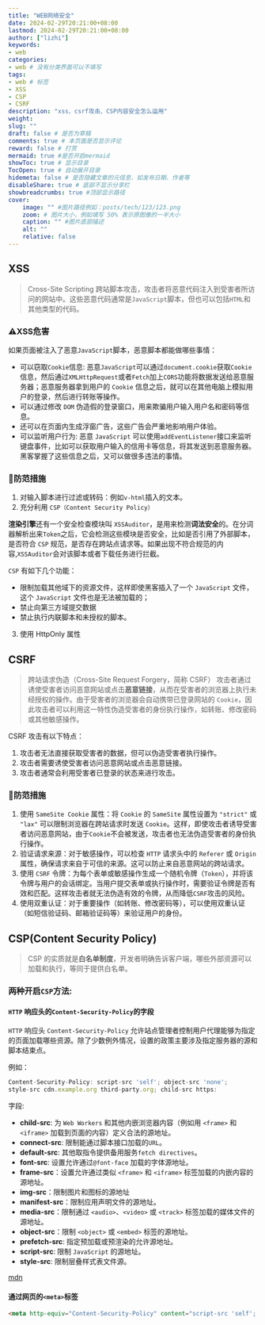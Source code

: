 ```yaml
---
title: "WEB网络安全"
date: 2024-02-29T20:21:00+08:00
lastmod: 2024-02-29T20:21:00+08:00
author: ["lizhi"]
keywords: 
- web
categories:
- web # 没有分类界面可以不填写
tags:
- web # 标签
- XSS
- CSP
- CSRF
description: "xss、csrf攻击、CSP内容安全怎么运用"
weight:
slug: ""
draft: false # 是否为草稿
comments: true # 本页面是否显示评论
reward: false # 打赏
mermaid: true #是否开启mermaid
showToc: true # 显示目录
TocOpen: true # 自动展开目录
hidemeta: false # 是否隐藏文章的元信息，如发布日期、作者等
disableShare: true # 底部不显示分享栏
showbreadcrumbs: true #顶部显示路径
cover:
    image: "" #图片路径例如：posts/tech/123/123.png
    zoom: # 图片大小，例如填写 50% 表示原图像的一半大小
    caption: "" #图片底部描述
    alt: ""
    relative: false
---
```


## XSS

> Cross-Site Scripting 跨站脚本攻击，攻击者将恶意代码注入到受害者所访问的网站中。这些恶意代码通常是`JavaScript`脚本，但也可以包括`HTML`和其他类型的代码。

### ⚠️XSS危害

如果页面被注入了恶意`JavaScript`脚本，恶意脚本都能做哪些事情：

- 可以窃取`Cookie`信息: 恶意`JavaScript`可以通过`document.cookie`获取`Cookie`信息，然后通过`XMLHttpRequest`或者`Fetch`加上`CORS`功能将数据发送给恶意服务器；恶意服务器拿到用户的 `Cookie` 信息之后，就可以在其他电脑上模拟用户的登录，然后进行转账等操作。
- 可以通过修改 `DOM` 伪造假的登录窗口，用来欺骗用户输入用户名和密码等信息。
- 还可以在页面内生成浮窗广告，这些广告会严重地影响用户体验。
- 可以监听用户行为: 恶意 `JavaScript` 可以使用`addEventListener`接口来监听键盘事件，比如可以获取用户输入的信用卡等信息，将其发送到恶意服务器。黑客掌握了这些信息之后，又可以做很多违法的事情。

### 🔐防范措施

1. 对输入脚本进行过滤或转码：例如`v-html`插入的文本。
2. 充分利用 `CSP（Content Security Policy）`

**渲染引擎**还有一个安全检查模块叫 `XSSAuditor`，是用来检测**词法安全**的。在分词器解析出来`Token`之后，它会检测这些模块是否安全，比如是否引用了外部脚本，是否符合 `CSP` 规范，是否存在跨站点请求等。如果出现不符合规范的内容,`XSSAuditor`会对该脚本或者下载任务进行拦截。

   `CSP` 有如下几个功能：
   - 限制加载其他域下的资源文件，这样即使黑客插入了一个 `JavaScript` 文件，这个 `JavaScript` 文件也是无法被加载的；
   - 禁止向第三方域提交数据
   - 禁止执行内联脚本和未授权的脚本。
3. 使用 HttpOnly 属性

## CSRF

> 跨站请求伪造（Cross-Site Request Forgery，简称 CSRF）
>  攻击者通过诱使受害者访问恶意网站或点击**恶意链接**，从而在受害者的浏览器上执行未经授权的操作。由于受害者的浏览器会自动携带已登录网站的 `Cookie`，因此攻击者可以利用这一特性伪造受害者的身份执行操作，如转账、修改密码或其他敏感操作。


CSRF 攻击有以下特点：

1. 攻击者无法直接获取受害者的数据，但可以伪造受害者执行操作。
2. 攻击者需要诱使受害者访问恶意网站或点击恶意链接。
3. 攻击者通常会利用受害者已登录的状态来进行攻击。


### 🔐防范措施

1. 使用 `SameSite Cookie` 属性：将 `Cookie` 的 `SameSite` 属性设置为 `"strict"` 或 `"lax"` 可以限制浏览器在跨站请求时发送 `Cookie`。这样，即使攻击者诱导受害者访问恶意网站，由于`Cookie`不会被发送，攻击者也无法伪造受害者的身份执行操作。
2. 验证请求来源：对于敏感操作，可以检查 `HTTP` 请求头中的 `Referer` 或 `Origin` 属性，确保请求来自于可信的来源。这可以防止来自恶意网站的跨站请求。
3. 使用 `CSRF` 令牌：为每个表单或敏感操作生成一个随机令牌（`Token`），并将该令牌与用户的会话绑定。当用户提交表单或执行操作时，需要验证令牌是否有效和匹配。这样攻击者就无法伪造有效的令牌，从而降低`CSRF`攻击的风险。
4. 使用双重认证：对于重要操作（如转账、修改密码等），可以使用双重认证（如短信验证码、邮箱验证码等）来验证用户的身份。


## CSP(Content Security Policy)

> CSP 的实质就是**白名单制度**，开发者明确告诉客户端，哪些外部资源可以加载和执行，等同于提供白名单。

### 两种开启`CSP`方法:

#### `HTTP` 响应头的`Content-Security-Policy`的字段

`HTTP` 响应头 `Content-Security-Policy` 允许站点管理者控制用户代理能够为指定的页面加载哪些资源。除了少数例外情况，设置的政策主要涉及指定服务器的源和脚本结束点。

例如：

```js
Content-Security-Policy: script-src 'self'; object-src 'none'; 
style-src cdn.example.org third-party.org; child-src https:
```

字段:

- **child-src**: 为 `Web Workers` 和其他内嵌浏览器内容（例如用 `<frame>` 和 `<iframe>` 加载到页面的内容）定义合法的源地址。
- **connect-src**: 限制能通过脚本接口加载的`URL`。
- **default-src**: 其他取指令提供备用服务`fetch directives`。
- **font-src**: 设置允许通过`@font-face` 加载的字体源地址。
- **frame-src**：设置允许通过类似 `<frame>` 和 `<iframe>` 标签加载的内嵌内容的源地址。
- **img-src**：限制图片和图标的源地址
- **manifest-src**：限制应用声明文件的源地址。
- **media-src**：限制通过 `<audio>`、`<video>` 或 `<track>` 标签加载的媒体文件的源地址。
- **object-src**：限制 `<object>` 或 `<embed>` 标签的源地址。
- **prefetch-src**: 指定预加载或预渲染的允许源地址。
- **script-src**: 限制 `JavaScript` 的源地址。
- **style-src**: 限制层叠样式表文件源。

[mdn](https://developer.mozilla.org/zh-CN/docs/Web/HTTP/Headers/Content-Security-Policy)

#### 通过网页的`<meta>`标签

```html
<meta http-equiv="Content-Security-Policy" content="script-src 'self'; object-src 'none'; style-src cdn.example.org third-party.org; child-src https:">
```